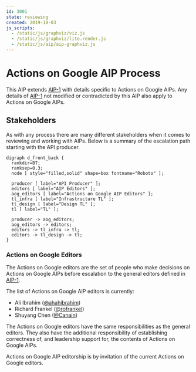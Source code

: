 ```yaml
---
id: 3001
state: reviewing
created: 2019-10-03
js_scripts:
  - /static/js/graphviz/viz.js
  - /static/js/graphviz/lite.render.js
  - /static/js/aip/aip-graphviz.js
---
```


# Actions on Google AIP Process

This AIP extends [AIP-1][] with details specific to Actions on Google AIPs. Any
details of [AIP-1][] not modified or contradicted by this AIP also apply to
Actions on Google AIPs.

## Stakeholders

As with any process there are many different stakeholders when it comes to
reviewing and working with AIPs. Below is a summary of the escalation path
starting with the API producer.

```graphviz
digraph d_front_back {
  rankdir=BT;
  ranksep=0.3;
  node [ style="filled,solid" shape=box fontname="Roboto" ];

  producer [ label="API Producer" ];
  editors [ label="AIP Editors" ];
  aog_editors [ label="Actions on Google AIP Editors" ];
  tl_infra [ label="Infrastructure TL" ];
  tl_design [ label="Design TL" ];
  tl [ label="TL" ];

  producer -> aog_editors;
  aog_editors -> editors;
  editors -> tl_infra -> tl;
  editors -> tl_design -> tl;
}
```

### Actions on Google Editors

The Actions on Google editors are the set of people who make decisions on
Actions on Google AIPs before escalation to the general editors defined in
[AIP-1][].

The list of Actions on Google AIP editors is currently:

- Ali Ibrahim ([@ahahibrahim][])
- Richard Frankel ([@rofrankel][])
- Shuyang Chen ([@Canain][])

The Actions on Google editors have the same responsibilities as the general
editors. They also have the additional responsibility of establishing
correctness of, and leadership support for, the contents of Actions on Google
AIPs.

Actions on Google AIP editorship is by invitation of the current Actions on
Google editors.

[aip-1]: ../0001.md
[@ahahibrahim]: https://github.com/ahahibrahim
[@rofrankel]: https://github.com/rofrankel
[@canain]: https://github.com/Canain
